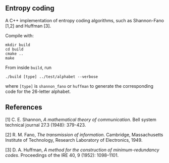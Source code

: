 Entropy coding
-----------------

A C++ implementation of entropy coding algorithms,
such as Shannon-Fano [1,2] and Huffman [3].

Compile with:

	mkdir build
	cd build
	cmake ..
	make

From inside `build`, run

	./build [type] ../test/alphabet --verbose

where `[type]` is `shannon_fano` or `huffman` to generate the corresponding code for the 26-letter
alphabet.

References
----------
[1] C. E. Shannon, *A mathematical theory of communication*. Bell system technical journal 27.3 (1948): 379-423.

[2] R. M. Fano, *The transmission of information*. Cambridge, Massachusetts Institute of Technology, Research Laboratory of Electronics, 1949.

[3] D. A. Huffman, *A method for the construction of minimum-redundancy codes*.
Proceedings of the IRE 40, 9
(1952): 1098–1101.